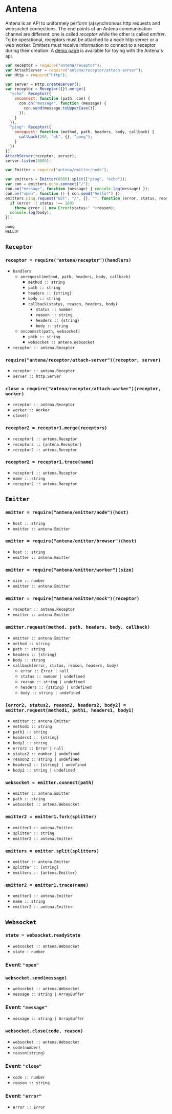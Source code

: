 # Antena

Antena is an API to uniformely perform (a)synchronous http requests and websocket connections.
The end points of an Antena communication channel are different: one is called *receptor* while the other is called *emitter*.
To be operational, receptors must be attached to a node http server or a web worker.
Emitters must receive information to connect to a receptor during their creation.
A [demo page](https://rawgit.com/lachrist/antena-demo/master/index.html) is available for toying with the Antena's api.

```js
var Receptor = require("antena/receptor");
var AttachServer = require("antena/receptor/attach-server");
var Http = require("http");

var server = Http.createServer();
var receptor = Receptor({}).merge({
  "echo": Receptor({
    onconnect: function (path, con) {
      con.on("message", function (message) {
        con.send(message.toUpperCase());
      });
    }
  }),
  "ping": Receptor({
    onrequest: function (method, path, headers, body, callback) {
      callback(200, "ok", {}, "pong");
    }
  })
});
AttachServer(receptor, server);
server.listen(8080);
```

```js
var Emitter = require("antena/emitter/node");

var emitters = Emitter(8080).split(["ping", "echo"]);
var con = emitters.echo.connect("/");
con.on("message", function (message) { console.log(message) });
con.on("open", function () { con.send("hello!") });
emitters.ping.request("GET", "/", {}, "", function (error, status, reason, headers, body) {
  if (error || status !== 200)
    throw error || new Error(status+" "+reason);
  console.log(body);
});
```

```sh
pong
HELLO!
```

## `Receptor`

### `receptor = require("antena/receptor")(handlers)`

* `handlers`
  * `onrequest(method, path, headers, body, callback)`
    * `method :: string`
    * `path :: string`
    * `headers :: {string}`
    * `body :: string`
    * `callback(status, reason, headers, body)`
      * `status :: number`
      * `reason :: string`
      * `headers :: {string}`
      * `body :: string`
  * `onconnect(path, websocket)`
    * `path :: string`
    * `websocket :: antena.Websocket`
* `receptor :: antena.Receptor`

### `require("antena/receptor/attach-server")(receptor, server)`

* `receptor :: antena.Receptor`
* `server :: http.Server`

### `close = require("antena/receptor/attach-worker")(receptor, worker)`

* `receptor :: antena.Receptor`
* `worker :: Worker`
* `close()`

### `receptor2 = receptor1.merge(receptors)`

* `receptor1 :: antena.Receptor`
* `receptors :: {antena.Receptor}`
* `receptor2 :: antena.Receptor`

### `receptor2 = receptor1.trace(name)`

* `receptor1 :: antena.Receptor`
* `name :: string`
* `receptor2 :: antena.Receptor`

## `Emitter`

### `emitter = require("antena/emitter/node")(host)`

* `host :: string`
* `emitter :: antena.Emitter`

### `emitter = require("antena/emitter/browser")(host)`

* `host :: string`
* `emitter :: antena.Emitter`

### `emitter = require("antena/emitter/worker")(size)`

* `size :: number`
* `emitter :: antena.Emitter`

### `emitter = require("antena/emitter/mock")(receptor)`

* `receptor :: antena.Receptor`
* `emitter :: antena.Emitter`

### `emitter.request(method, path, headers, body, callback)`

* `emitter :: antena.Emitter`
* `method :: string`
* `path :: string`
* `headers :: {string}`
* `body :: string`
* `callback(error, status, reason, headers, body)`
  * `error :: Error | null`
  * `status :: number | undefined`
  * `reason :: string | undefined`
  * `headers :: {string} | undefined`
  * `body :: string | undefined`

### `[error2, status2, reason2, headers2, body2] = emitter.request(method1, path1, headers1, body1)`

* `emitter :: antena.Emitter`
* `method1 :: string`
* `path1 :: string`
* `headers1 :: {string}`
* `body1 :: string`
* `error2 :: Error | null`
* `status2 :: number | undefined`
* `reason2 :: string | undefined`
* `headers2 :: {string} | undefined`
* `body2 :: string | undefined`

### `websocket = emitter.connect(path)`

* `emitter :: antena.Emitter`
* `path :: string`
* `websocket :: antena.Websocket`

### `emitter2 = emitter1.fork(splitter)`

* `emitter1 :: antena.Emitter`
* `splitter :: string`
* `emitter2 :: antena.Emitter`

### `emitters = emitter.split(splitters)`

* `emitter :: antena.Emitter`
* `splitter :: [string]`
* `emitters :: {antena.Emitter}`

### `emitter2 = emitter1.trace(name)`

* `emitter1 :: antena.Emitter`
* `name :: string`
* `emitter2 :: antena.Emitter`

## `Websocket`

### `state = websocket.readyState`

* `websocket :: antena.Websocket`
* `state : number`

### Event: `"open"`

### `websocket.send(message)`

* `websocket :: antena.Websocket`
* `message :: string | ArrayBuffer`

### Event: `"message"`

* `message :: string | ArrayBuffer`

### `websocket.close(code, reason)`

* `websocket :: antena.Websocket`
* `code(number)`
* `reason(string)`

### Event: `"close"`

* `code :: number`
* `reason :: string`

### Event: `"error"`

* `error :: Error`
